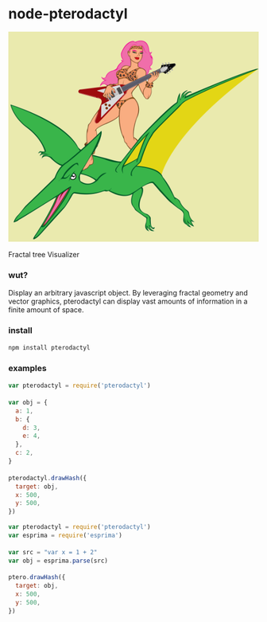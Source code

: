 node-pterodactyl
================
![node-pterodactyl][logo]

Fractal tree Visualizer

### wut?

Display an arbitrary javascript object.
By leveraging fractal geometry and vector graphics,
pterodactyl can display vast amounts of information in a finite amount of space.


### install

```bash
npm install pterodactyl
```

### examples

```javascript
var pterodactyl = require('pterodactyl')

var obj = {
  a: 1,
  b: {
    d: 3,
    e: 4,
  },
  c: 2,
}

pterodactyl.drawHash({
  target: obj,
  x: 500,
  y: 500,
})
```

```javascript
var pterodactyl = require('pterodactyl')
var esprima = require('esprima')

var src = "var x = 1 + 2"
var obj = esprima.parse(src)

ptero.drawHash({
  target: obj,
  x: 500,
  y: 500,
})
```



[logo]: https://github.com/kumavis/node-pterodactyl/raw/master/www/logo.png "node-pterodactyl logo"
